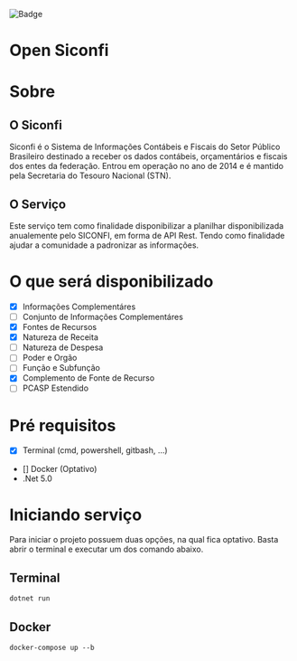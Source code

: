 ![Badge](https://dotnet.microsoft.com/static/images/redesign/downloads-dotnet.svg?v=uLixlb9S-A5Qlb2r4ONUKPIBIrr2ABPgOfgTSqfDRwY)
# Open Siconfi

# Sobre
## O Siconfi
Siconfi é o Sistema de Informações Contábeis e Fiscais do Setor Público Brasileiro destinado a receber os dados contábeis, orçamentários e fiscais dos entes da federação. Entrou em operação no ano de 2014 e é mantido pela Secretaria do Tesouro Nacional (STN).

## O Serviço
Este serviço tem como finalidade disponibilizar a planilhar disponibilizada anualemente pelo SICONFI, em forma de API Rest. Tendo como finalidade ajudar a comunidade a padronizar as informações.

# O que será disponibilizado
- [X] Informações Complementáres
- [ ] Conjunto de Informações Complementáres
- [x] Fontes de Recursos
- [x] Natureza de Receita
- [ ] Natureza de Despesa
- [ ] Poder e Orgão
- [ ] Função e Subfunção
- [x] Complemento de Fonte de Recurso
- [ ] PCASP Estendido

# Pré requisitos
- [X] Terminal (cmd, powershell, gitbash, ...)
- [] Docker (Optativo)
- .Net 5.0

# Iniciando serviço
Para iniciar o projeto possuem duas opções, na qual fica optativo. Basta abrir o terminal e executar um dos comando abaixo.
## Terminal
```bash
dotnet run
```
## Docker
```
docker-compose up --b
```